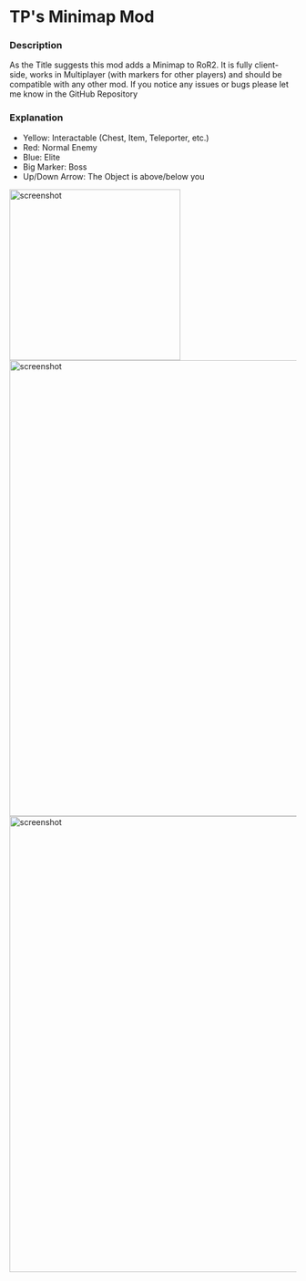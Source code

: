 
# TP's Minimap Mod

### Description

As the Title suggests this mod adds a Minimap to RoR2.
It is fully client-side, works in Multiplayer (with markers for other players) and should be compatible with any other mod.
If you notice any issues or bugs please let me know in the GitHub Repository

### Explanation
- Yellow: Interactable (Chest, Item, Teleporter, etc.)
- Red: Normal Enemy
- Blue: Elite
- Big Marker: Boss
- Up/Down Arrow: The Object is above/below you
<img src="https://imgur.com/QNDFaCl.png" alt="screenshot" width="300"/>
<img src="https://i.imgur.com/Ygc4uAR.png" alt="screenshot" width="800"/>
<img src="https://i.imgur.com/PBW2lYx.png" alt="screenshot" width="800"/>



